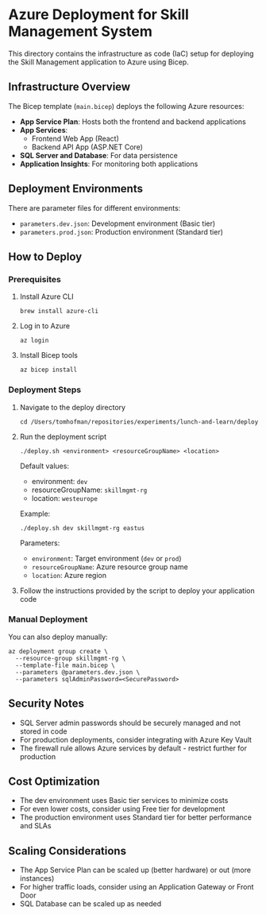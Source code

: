 # Azure Deployment for Skill Management System

This directory contains the infrastructure as code (IaC) setup for deploying the Skill Management application to Azure using Bicep.

## Infrastructure Overview

The Bicep template (`main.bicep`) deploys the following Azure resources:

- **App Service Plan**: Hosts both the frontend and backend applications
- **App Services**:
  - Frontend Web App (React)
  - Backend API App (ASP.NET Core)
- **SQL Server and Database**: For data persistence
- **Application Insights**: For monitoring both applications

## Deployment Environments

There are parameter files for different environments:
- `parameters.dev.json`: Development environment (Basic tier)
- `parameters.prod.json`: Production environment (Standard tier)

## How to Deploy

### Prerequisites

1. Install Azure CLI
   ```
   brew install azure-cli
   ```

2. Log in to Azure
   ```
   az login
   ```

3. Install Bicep tools
   ```
   az bicep install
   ```

### Deployment Steps

1. Navigate to the deploy directory
   ```
   cd /Users/tomhofman/repositories/experiments/lunch-and-learn/deploy
   ```

2. Run the deployment script
   ```
   ./deploy.sh <environment> <resourceGroupName> <location>
   ```
   
   Default values:
   - environment: `dev`
   - resourceGroupName: `skillmgmt-rg`
   - location: `westeurope`

   Example:
   ```
   ./deploy.sh dev skillmgmt-rg eastus
   ```

   Parameters:
   - `environment`: Target environment (`dev` or `prod`)
   - `resourceGroupName`: Azure resource group name
   - `location`: Azure region

3. Follow the instructions provided by the script to deploy your application code

### Manual Deployment

You can also deploy manually:

```
az deployment group create \
  --resource-group skillmgmt-rg \
  --template-file main.bicep \
  --parameters @parameters.dev.json \
  --parameters sqlAdminPassword=<SecurePassword>
```

## Security Notes

- SQL Server admin passwords should be securely managed and not stored in code
- For production deployments, consider integrating with Azure Key Vault
- The firewall rule allows Azure services by default - restrict further for production

## Cost Optimization

- The dev environment uses Basic tier services to minimize costs
- For even lower costs, consider using Free tier for development
- The production environment uses Standard tier for better performance and SLAs

## Scaling Considerations

- The App Service Plan can be scaled up (better hardware) or out (more instances)
- For higher traffic loads, consider using an Application Gateway or Front Door
- SQL Database can be scaled up as needed
